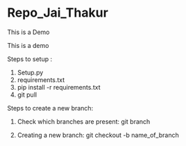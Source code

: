 # Repo_Jai_Thakur
This is a Demo

This is a demo

Steps to setup :

1. Setup.py
2. requirements.txt
3. pip install -r requirements.txt
4. git pull


Steps to create a new branch:
1. Check which branches are present:
    git branch

2. Creating a new branch:
    git checkout -b name_of_branch
